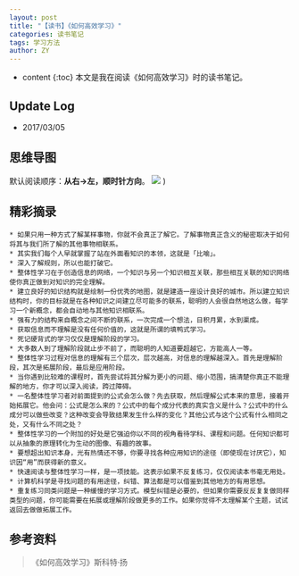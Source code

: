 ```yaml
---
layout: post
title: "【读书】《如何高效学习》"
categories: 读书笔记
tags: 学习方法
author: ZY
---
```


* content
{:toc}
本文是我在阅读《如何高效学习》时的读书笔记。





## Update Log
- 2017/03/05

## 思维导图
默认阅读顺序：**从右→左，顺时针方向**。
![](https://raw.githubusercontent.com/woaielf/woaielf.github.io/master/_posts/Pic/1703/170305-1.png)
)

## 精彩摘录

    * 如果只用一种方式了解某样事物，你就不会真正了解它。了解事物真正含义的秘密取决于如何将其与我们所了解的其他事物相联系。
    * 其实我们每个人早就掌握了站在外面看知识的本领，这就是「比喻」。
    * 深入了解规则，所以也能打破它。
    * 整体性学习在于创造信息的网络，一个知识与另一个知识相互关联，那些相互关联的知识网络使你真正做到对知识的完全理解。
    * 建立良好的知识结构就是绘制一份优秀的地图，就是建造一座设计良好的城市。所以建立知识结构时，你的目标就是在各种知识之间建立尽可能多的联系，聪明的人会很自然地这么做，每学习一个新概念，都会自动地与其他知识相联系。
    * 强有力的结构来自概念之间不断的联系，一次完成一个想法，日积月累，水到渠成。
    * 获取信息而不理解是没有任何价值的，这就是所谓的填鸭式学习。
    * 死记硬背式的学习仅仅是理解阶段的学习。
    * 大多数人到了理解阶段就止步不前了，而聪明的人知道要超越它，方能高人一等。
    * 整体性学习过程对信息的理解有三个层次，层次越高，对信息的理解越深入。首先是理解阶段，其次是拓展阶段，最后是应用阶段。
    * 当你遇到比较难的课程时，首先尝试将其分解为更小的问题、缩小范围，搞清楚你真正不能理解的地方，你才可以深入阅读，跨过障碍。
    * 一名整体性学习者对前面提到的公式会怎么做？先去获取，然后理解公式本来的意思，接着开始拓展它。他会问：公式是怎么来的？公式中的每个成分代表的真实含义是什么？公式中的什么成分可以做些改变？这种改变会导致结果发生什么样的变化？其他公式与这个公式有什么相同之处，又有什么不同之处？
    * 整体性学习的一个附加的好处是它强迫你以不同的视角看待学科、课程和问题。任何知识都可以从抽象的原理转化为生动的图像、有趣的故事。
    * 要想超出知识本身，光有热情还不够，你要寻找各种应用知识的途径（即使现在讨厌它），知识因“用”而获得新的意义。
    * 快速阅读与整体性学习一样，是一项技能。这表示如果不反复练习，仅仅阅读本书毫无用处。
    * 计算机科学是寻找问题的有用途径，纠错、算法都是可以借鉴到其他地方的有用思想。
    * 重复练习同类问题是一种缓慢的学习方式。模型纠错是必要的，但如果你需要反反复复做同样类型的问题，你可能需要在拓展或理解阶段做更多的工作。如果你觉得不太理解某个主题，试试返回去做做拓展工作。






## 参考资料
> 《如何高效学习》斯科特·扬


